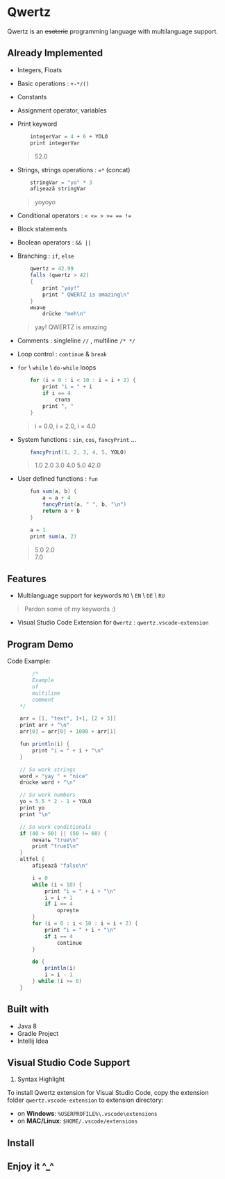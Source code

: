 # Qwertz
Qwertz is an ~~esoteric~~ programming language with multilanguage support.

## Already Implemented
* Integers, Floats 
* Basic operations : `+-*/()`
* Constants 
* Assignment operator, variables
* Print keyword  
    
    ```scala
        integerVar = 4 + 6 + YOLO
        print integerVar
    ```
    > 52.0  
      
* Strings, strings operations : `=*` (concat)  
    
    ```scala
        stringVar = "yo" * 3
        afișează stringVar
    ```
    > yoyoyo  
  
* Conditional operators : `< <= > >= == !=`
* Block statements 
* Boolean operators : `&& ||`
* Branching : `if`, `else`  
    
    ```scala
        qwertz = 42.99
        falls (qwertz > 42) 
        {
            print "yay!"
            print " QWERTZ is amazing\n"
        }
        иначе
            drücke "meh\n" 
    ```
    > yay! QWERTZ is amazing  
  
* Comments : singleline `//` , multiline `/* */` 
* Loop control : `continue` & `break`
* `for` \ `while` \ `do-while` loops  
    
    ```scala
        for (i = 0 : i < 10 : i = i + 2) {
            print "i = " + i
            if i == 4
                стопэ
            print ", "
        }
    ```
    > i = 0.0, i = 2.0, i = 4.0  
  
* System functions : `sin`, `cos`, `fancyPrint` ...  

    ```scala
        fancyPrint(1, 2, 3, 4, 5, YOLO)
    ```
    > 1.0 2.0 3.0 4.0 5.0 42.0  

* User defined functions : `fun`  
     
    ```scala
        fun sum(a, b) {
            a = a + 4
            fancyPrint(a, " ", b, "\n")
            return a + b
        }

        a = 1
        print sum(a, 2)
    ```
    > 5.0 2.0  
    > 7.0  
  
  
## Features
* Multilanguage support for keywords `RO` \ `EN` \ `DE` \ `RU`
> Pardon some of my keywords :)  

* Visual Studio Code Extension for `Qwertz` : `qwertz.vscode-extension`  

## Program Demo
Code Example:
```scala
        /*
        Example
        of
        multiline
        comment
    */

    arr = [1, "text", 1+1, [2 + 3]]
    print arr + "\n"
    arr[0] = arr[0] + 1000 + arr[1]

    fun println(i) {
        print "i = " + i + "\n"
    }

    // So work strings
    word = "yay " + "nice"
    drücke word + "\n"

    // So work numbers
    yo = 5.5 * 2 - 1 + YOLO
    print yo
    print "\n"

    // So work conditionals
    if (40 > 50) || (50 != 60) {
        печать "true\n"
        print "true1\n"
    }
    altfel {
        afișează "false\n"

        i = 0
        while (i < 10) {
            print "i = " + i + "\n"
            i = i + 1
            if i == 4
                oprește
        }
        for (i = 0 : i < 10 : i = i + 2) {
            print "i = " + i + "\n"
            if i == 4
                continue
        }

        do {
            println(i)
            i = i - 1
        } while (i >= 0)
    }
```

## Built with
* Java 8
* Gradle Project
* Intellij Idea

## Visual Studio Code Support
1. Syntax Highlight  
  
To install Qwertz extension for Visual Studio Code, copy the extension folder `qwertz.vscode-extension` to extension directory:  
* on __Windows__: `%USERPROFILE%\.vscode\extensions`
* on __MAC/Linux__: `$HOME/.vscode/extensions`

## Install


## Enjoy it ^_^
